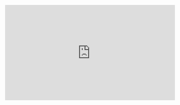 <iframe width="560" height="315" src="https://www.youtube.com/embed/xBc_G-eh3bQ?si=px0xVcluxPY2VYdm" title="YouTube video player" frameborder="0" allow="accelerometer; autoplay; clipboard-write; encrypted-media; gyroscope; picture-in-picture; web-share" referrerpolicy="strict-origin-when-cross-origin" allowfullscreen></iframe>
